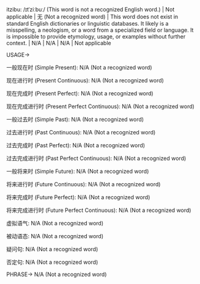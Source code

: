itzibu: /ɪtˈziːbuː/ (This word is not a recognized English word.) |  Not applicable |  无 (Not a recognized word) | This word does not exist in standard English dictionaries or linguistic databases. It likely is a misspelling, a neologism, or a word from a specialized field or language.  It is impossible to provide etymology, usage, or examples without further context. | N/A | N/A | N/A | Not applicable


USAGE->

一般现在时 (Simple Present):
N/A (Not a recognized word)


现在进行时 (Present Continuous):
N/A (Not a recognized word)


现在完成时 (Present Perfect):
N/A (Not a recognized word)


现在完成进行时 (Present Perfect Continuous):
N/A (Not a recognized word)


一般过去时 (Simple Past):
N/A (Not a recognized word)


过去进行时 (Past Continuous):
N/A (Not a recognized word)


过去完成时 (Past Perfect):
N/A (Not a recognized word)


过去完成进行时 (Past Perfect Continuous):
N/A (Not a recognized word)


一般将来时 (Simple Future):
N/A (Not a recognized word)


将来进行时 (Future Continuous):
N/A (Not a recognized word)


将来完成时 (Future Perfect):
N/A (Not a recognized word)


将来完成进行时 (Future Perfect Continuous):
N/A (Not a recognized word)


虚拟语气:
N/A (Not a recognized word)


被动语态:
N/A (Not a recognized word)


疑问句:
N/A (Not a recognized word)


否定句:
N/A (Not a recognized word)



PHRASE->
N/A (Not a recognized word)
